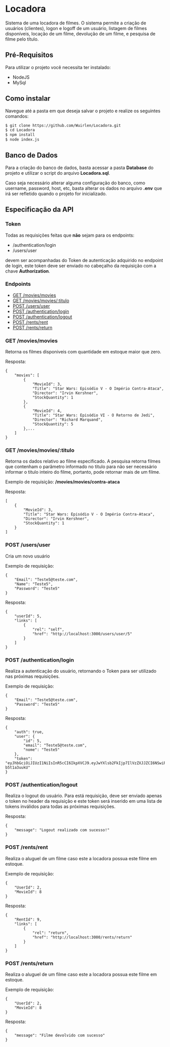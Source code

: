 # Locadora 
Sistema de uma locadora de filmes. O sistema permite a criação de usuários (clientes), logon e logoff de um usuário, listagem de filmes disponíveis, locação de um filme, devolução de um filme, e pesquisa de filme pelo título.

## Pré-Requisitos
Para utilizar o projeto você necessita ter instalado:
- NodeJS
- MySql 

## Como instalar
Navegue até a pasta em que deseja salvar o projeto e realize os seguintes comandos: 

```sh
$ git clone https://github.com/Wuirlen/Locadora.git
$ cd Locadora
$ npm install
$ node index.js
```

## Banco de Dados
Para a criação do banco de dados, basta acessar a pasta **Database** do projeto e utilizar o script do arquivo **Locadora.sql**.

Caso seja necessário alterar alguma configuração do banco, como username, password, host, etc, basta alterar os dados no arquivo **.env** que irá ser refletido quando o projeto for inicializado. 

## Especificação da API

### Token
Todas as requisições feitas que **não** sejam para os endpoints:
- /authentication/login
- /users/user

devem ser acompanhadas do Token de autenticação adquirido no endpoint de login, este token deve ser enviado no cabeçalho da requisição com a chave **Authorization**.

### Endpoints
* [GET /movies/movies](#get-moviesmovies)
* [GET /movies/movies/:titulo](#get-moviesmoviestitulo)
* [POST /users/user](#post-usersuser)
* [POST /authentication/login](#post-authenticationlogin)
* [POST /authentication/logout](#post-authenticationlogout)
* [POST /rents/rent](#post-rentsrent)
* [POST /rents/return](#post-rentsreturn)

### GET /movies/movies
Retorna os filmes disponiveis com quantidade em estoque maior que zero.

Resposta: 
```
{
    "movies": [
        {
            "MovieId": 3,
            "Title": "Star Wars: Episódio V - O Império Contra-Ataca",
            "Director": "Irvin Kershner",
            "StockQuantity": 1
        },
        {
            "MovieId": 4,
            "Title": "Star Wars: Episódio VI - O Retorno de Jedi",
            "Director": "Richard Marquand",
            "StockQuantity": 5
        },...
    ]
}
```

### GET /movies/movies/:titulo
Retorna os dados relativo ao filme especificado. A pesquisa retorna filmes que contenham o parâmetro informado no titulo para não ser necessário informar o titulo inteiro do filme, portanto, pode retornar mais de um filme.

Exemplo de requisição: **/movies/movies/contra-ataca**

Resposta: 
```
[
    {
        "MovieId": 3,
        "Title": "Star Wars: Episódio V - O Império Contra-Ataca",
        "Director": "Irvin Kershner",
        "StockQuantity": 1
    }
]
```

### POST /users/user
Cria um novo usuário

Exemplo de requisição: 
```
{
	"Email": "Teste5@teste.com",
	"Name": "Teste5",
	"Password": "Teste5"
}
```

Resposta:
```
{
    "userId": 5,
    "links": [
        {
            "rel": "self",
            "href": "http://localhost:3000/users/user/5"
        }
    ]
}
```

### POST /authentication/login
Realiza a autenticação do usuário, retornando o Token para ser utilizado nas próximas requisições.

Exemplo de requisição:
```
{
	"Email": "Teste5@teste.com",
	"Password": "Teste5"
}
```

Resposta:
```
{
    "auth": true,
    "user": {
        "id": 5,
        "email": "Teste5@teste.com",
        "nome": "Teste5"
    },
    "token": "eyJhbGciOiJIUzI1NiIsInR5cCI6IkpXVCJ9.eyJwYXlsb2FkIjp7IlVzZXJJZCI6NSwiRW1haWwiOiJUZXN0ZTVAdGVzdGUuY29tIiwiTmFtZSI6IlRlc3RlNSIsIlBhc3N3b3JkIjoiJDJiJDEwJFh4OVJMbUhmQTBEOC5FcWNaTzdKNXVCNEpvMUhLV0ZOTktXU0VQS3h2QmxEUk9XcDYyOVRxIn0sImlhdCI6MTU0NDk3MDM3OSwiZXhwIjoxNTQ1MDU2Nzc5fQ.mvKNUUZQhjFcM48NFRChdv7kGEdhsYJ_-b5t1a3uukU"
}
```

### POST /authentication/logout
Realiza o logout do usuário. Para está requisição, deve ser enviado apenas o token no header da requisição e este token será inserido em uma lista de tokens inválidos para todas as próximas requisições.

Resposta:
```
{
    "message": "Logout realizado com sucesso!"
}
```

### POST /rents/rent
Realiza o aluguel de um filme caso este a locadora possua este filme em estoque.

Exemplo de requisição:
```
{
	"UserId": 2,
	"MovieId": 8
}
```
Resposta:
```
{
    "RentId": 9,
    "links": [
        {
            "rel": "return",
            "href": "http://localhost:3000/rents/return"
        }
    ]
}
```

### POST /rents/return
Realiza o aluguel de um filme caso este a locadora possua este filme em estoque.

Exemplo de requisição:
```
{
	"UserId": 2,
	"MovieId": 8
}
```
Resposta:
```
{
    "message": "Filme devolvido com sucesso"
}
```